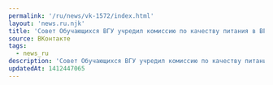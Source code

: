 ```yaml
---
permalink: '/ru/news/vk-1572/index.html'
layout: 'news.ru.njk'
title: 'Совет Обучающихся ВГУ учредил комиссию по качеству питания в ВГУ. С каждого факультета нужно по…'
source: ВКонтакте
tags:
  - news_ru
description: 'Совет Обучающихся ВГУ учредил комиссию по качеству питания в ВГУ. С каждого факультета нужно по…'
updatedAt: 1412447065
---
```

